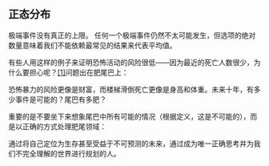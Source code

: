 ## 正态分布

极端事件没有真正的上限。
任何一个极端事件仍然不太可能发生，但选项的绝对数量意味着我们不能依赖最常见的结果来代表平均值。


有些人用这样的例子来证明恐怖活动的风险很低——因为最近的死亡人数很少，为什么要担心呢？[[1]](https://fs.blog/2018/05/probabilistic-thinking/#_ftn1)问题出在肥尾巴上：

恐怖暴力的风险更像是财富，而楼梯滑倒死亡更像是身高和体重。未来十年，有多少事件是可能的？尾巴有多肥？

重要的是不要坐下来想象尾巴中所有可能的情况（根据定义，这是不可能的），而是以正确的方式处理肥尾领域：

通过将自己定位为生存甚至受益于不可预测的未来，通过成为唯一正确思考并为我们不完全理解的世界进行规划的人。